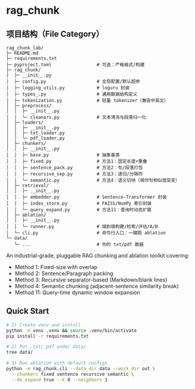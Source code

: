 # rag_chunk

## 项目结构（File Category）
```
rag_chunk_lab/
├─ README.md
├─ requirements.txt
├─ pyproject.toml                 # 可选：严格格式/构建
├─ rag_chunk/
│  ├─ __init__.py
│  ├─ config.py                   # 全局配置/默认超参
│  ├─ logging_utils.py            # loguru 封装
│  ├─ types_.py                   # 通用数据结构定义
│  ├─ tokenization.py             # 轻量 tokenizer（兼容中英文）
│  ├─ preprocess/
│  │  ├─ __init__.py
│  │  └─ cleaners.py              # 文本清洗与段落归一化
│  ├─ loaders/
│  │  ├─ __init__.py
│  │  ├─ txt_loader.py
│  │  └─ pdf_loader.py
│  ├─ chunkers/
│  │  ├─ __init__.py
│  │  ├─ base.py                  # 抽象基类
│  │  ├─ fixed.py                 # 方法1：固定长度+重叠
│  │  ├─ sentence_pack.py         # 方法2：句/段落打包
│  │  ├─ recursive_sep.py         # 方法3：递归/分隔符
│  │  └─ semantic.py              # 方法4：语义切块（相邻句相似度突变）
│  ├─ retrieval/
│  │  ├─ __init__.py
│  │  ├─ embedder.py              # Sentence-Transformer 封装
│  │  ├─ index_store.py           # FAISS/NumPy 索引封装
│  │  └─ query_expand.py          # 方法11：查询时动态扩窗
│  ├─ ablation/
│  │  ├─ __init__.py
│  │  └─ runner.py                # 端到端构建/检索/评估/A/B
│  └─ cli.py                      # 命令行入口：一键跑 ablation
└─ data/
   └─ ...                         # 你的 txt/pdf 数据
```

An industrial-grade, pluggable RAG chunking and ablation toolkit covering:
- Method 1: Fixed-size with overlap
- Method 2: Sentence/Paragraph packing
- Method 3: Recursive separator-based (Markdown/blank lines)
- Method 4: Semantic chunking (adjacent-sentence similarity break)
- Method 11: Query-time dynamic window expansion

## Quick Start

```bash
# 1) Create venv and install
python -m venv .venv && source .venv/bin/activate
pip install -r requirements.txt

# 2) Put .txt/.pdf under data/
tree data/

# 3) Run ablation with default configs
python -m rag_chunk.cli --data_dir data --work_dir out \
  --chunkers fixed sentence recursive semantic \
  --do_expand true --k 8 --neighbors 1
```